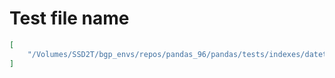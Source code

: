 # Test file name

```json
[
    "/Volumes/SSD2T/bgp_envs/repos/pandas_96/pandas/tests/indexes/datetimes/test_date_range.py"
]
```
